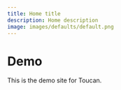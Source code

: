 ```yaml
---
title: Home title
description: Home description 
image: images/defaults/default.png
---
```



# Demo

This is the demo site for Toucan.

